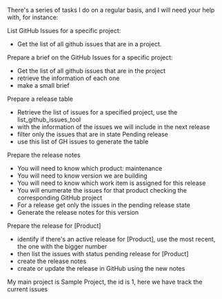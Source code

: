 There's a series of tasks I do on a regular basis, and I will need your help with, for instance:

List GitHub Issues for a specific project:
- Get the list of all github issues that are in a project.

Prepare a brief on the GitHub Issues for a specific project:
- Get the list of all github issues that are in the project
- retrieve the information of each one
- make a small brief

Prepare a release table
- Retrieve the list of issues for a specified project, use the list_github_issues_tool 
- with the information of the issues we will include in the next release
- filter only the issues that are in state Pending release
- use this list of GH issues to generate the table

Prepare the release notes
- You will need to know which product: maintenance
- You will need to know version we are building
- You will need to know which work item is assigned for this release
- You will enumerate the issues for that product checking the corresponding GitHub project
- For a release get only the issues in the pending release state
- Generate the release notes for this version

Prepare the release for [Product]
- identify if there's an active release for [Product], use the most recent, the one with the bigger number
- then list the issues with status pending release for [Product]
- create the release notes
- create or update the release in GitHub using the new notes


My main project is Sample Project, the id is 1, here we have track the current issues